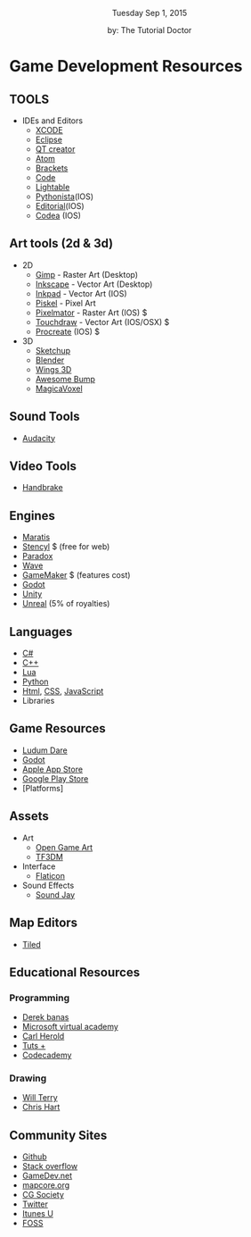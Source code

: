 <p style="
color:;
text-align:center;
font-size:">
Tuesday  Sep 1, 2015
</p>
<p style="
color:;
text-align:center;
font-size:">
by: The Tutorial Doctor
</p>

# Game Development  Resources

## TOOLS
- IDEs and Editors
	- [XCODE](https://developer.apple.com/xcode/)
	- [Eclipse](https://eclipse.org/ide/)
	- [QT creator](http://www.qt.io/ide/)
	- [Atom](https://atom.io)
	- [Brackets](http://brackets.io)
	- [Code](https://code.visualstudio.com)
	- [Lightable](http://lighttable.com)
	- [Pythonista](http://omz-software.com/pythonista/)(IOS)
	- [Editorial](http://omz-software.com/editorial/)(IOS)
	- [Codea](http://twolivesleft.com/Codea/) (IOS)

## Art tools (2d & 3d)
- 2D
	- [Gimp](http://www.gimp.org) - Raster Art (Desktop)
	- [Inkscape](https://inkscape.org/en/) - Vector Art (Desktop)
	- [Inkpad](https://itunes.apple.com/us/app/inkpad/id400083414?mt=8) - Vector Art (IOS)
	- [Piskel](http://www.piskelapp.com) - Pixel Art
	- [Pixelmator](http://www.pixelmator.com) - Raster Art (IOS) $
	- [Touchdraw](http://elevenworks.com/touchdraw/ipad/) - Vector Art (IOS/OSX) $
	- [Procreate](http://procreate.si) (IOS) $
- 3D
	- [Sketchup](http://www.sketchup.com)
	- [Blender](http://www.blender.org)
	- [Wings 3D](http://www.wings3d.com)
	- [Awesome Bump](http://awesomebump.besaba.com)
	- [MagicaVoxel](https://ephtracy.github.io)

## Sound Tools
- [Audacity](http://audacityteam.org)

## Video Tools
- [Handbrake](https://handbrake.fr/features.php)

## Engines
- [Maratis](http://www.maratis3d.org)
- [Stencyl](http://www.stencyl.com) $ (free for web)
- [Paradox](http://paradox3d.net)
- [Wave](https://waveengine.net)
- [GameMaker](http://www.yoyogames.com/studio) $ (features cost)
- [Godot](http://www.godotengine.org/wp/)
- [Unity](https://unity3d.com)
- [Unreal](https://www.unrealengine.com) (5% of royalties)


## Languages
- [C#](https://www.youtube.com/watch?v=lisiwUZJXqQ&index=21&list=PLGLfVvz_LVvSX7fVd4OUFp_ODd86H0ZIY)
- [C++](https://www.youtube.com/watch?v=Rub-JsjMhWY&index=1&list=PLGLfVvz_LVvSX7fVd4OUFp_ODd86H0ZIY)
- [Lua](https://www.youtube.com/watch?v=iMacxZQMPXs&index=20&list=PLGLfVvz_LVvSX7fVd4OUFp_ODd86H0ZIY)
- [Python](https://www.youtube.com/watch?v=N4mEzFDjqtA&index=2&list=PLGLfVvz_LVvSX7fVd4OUFp_ODd86H0ZIY)
- [Html](https://www.youtube.com/watch?v=Ggh_y-33Eso&index=7&list=PLGLfVvz_LVvSX7fVd4OUFp_ODd86H0ZIY), [CSS](https://www.youtube.com/watch?v=I-rTKuEhrCM&index=8&list=PLGLfVvz_LVvSX7fVd4OUFp_ODd86H0ZIY), [JavaScript](https://www.youtube.com/watch?v=_cLvpJY2deo&index=6&list=PLGLfVvz_LVvSX7fVd4OUFp_ODd86H0ZIY) 
- Libraries

## Game Resources
- [Ludum Dare](http://ludumdare.com/compo/)
- [Godot](http://www.godotengine.org/wp/)
- [Apple App Store](https://itunes.apple.com/us/genre/ios/id36?mt=8)
- [Google Play Store](https://play.google.com/store/apps?hl=en)
- [Platforms]

## Assets
- Art
	- [Open Game Art](http://opengameart.org)
	- [TF3DM](http://tf3dm.com)
- Interface
	- [Flaticon](http://www.flaticon.com/packs/2)
- Sound Effects
	- [Sound Jay](http://www.soundjay.com)

## Map Editors
- [Tiled](http://www.mapeditor.org)

## Educational Resources
### Programming
- [Derek banas](https://www.youtube.com/channel/UCwRXb5dUK4cvsHbx-rGzSgw)
- [Microsoft virtual academy](http://www.microsoftvirtualacademy.com)
- [Carl Herold](https://www.youtube.com/watch?v=_T-Bbn-tWK4)
- [Tuts +](http://gamedevelopment.tutsplus.com)
- [Codecademy](https://www.codecademy.com/learn)

### Drawing
- [Will Terry](https://www.youtube.com/watch?v=21iqgxVrrrs&list=PL0455BA1360AC306D&index=1)
- [Chris Hart](https://www.youtube.com/user/chrishartbooks)

## Community Sites
- [Github](https://github.com)
- [Stack overflow](http://stackoverflow.com)
- [GameDev.net](http://www.gamedev.net/page/index.html)
- [mapcore.org](https://www.mapcore.org)
- [CG Society](http://www.cgsociety.org)
- [Twitter](https://twitter.com)
- [Itunes U](http://www.apple.com/education/ipad/itunes-u/)
- [FOSS](http://www.fosshub.com)
